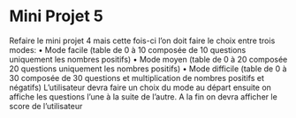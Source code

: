 # Mini Projet 5

Refaire le mini projet 4 mais cette fois-ci l’on doit faire le choix entre trois modes:
    • Mode facile (table de 0 à 10 composée de 10 questions uniquement les nombres positifs)
    • Mode moyen (table de 0 à 20 composée 20 questions uniquement les nombres positifs)
    • Mode difficile (table de 0 à 30 composée de 30 questions et multiplication de nombres positifs et
    négatifs)
L’utilisateur devra faire un choix du mode au départ ensuite on affiche les questions l’une à la suite de
l’autre.
A la fin on devra afficher le score de l’utilisateur